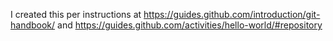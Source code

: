 I created this per instructions at https://guides.github.com/introduction/git-handbook/ and https://guides.github.com/activities/hello-world/#repository
